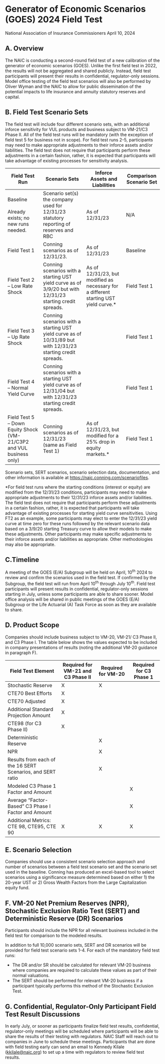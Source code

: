 # Generator of Economic Scenarios (GOES) 2024 Field Test
National Association of Insurance Commissioners
April 10, 2024

## A. Overview

The NAIC is conducting a second-round field test of a new calibration of the generator of economic scenarios (GOES). Unlike the first field test in 2022, the results will not be aggregated and shared publicly. Instead, field test participants will present their results in confidential, regulator-only sessions. Model office testing of the field test scenarios will also be performed by Oliver Wyman and the NAIC to allow for public dissemination of the potential impacts to life insurance and annuity statutory reserves and capital.

## B. Field Test Scenario Sets

The field test will include four different scenario sets, with an additional inforce sensitivity for VUL products and business subject to VM-21/C3 Phase II. All of the field test runs will be mandatory (with the exception of field test 5 for business not in scope). For field test runs 2-5, participants may need to make appropriate adjustments to their inforce assets and/or liabilities. The field test does not require that participants perform these adjustments in a certain fashion, rather, it is expected that participants will take advantage of existing processes for sensitivity analysis.

| **Field Test Run** | **Scenario Sets** | **Inforce Assets and Liabilities** | **Comparison Scenario Set** |
| --- | --- | --- | --- |
| Baseline<br><br>Already exists; no new runs needed. | Scenario set(s) the company used for 12/31/23 statutory reporting of reserves and RBC | As of 12/31/23 | N/A |
| Field Test 1 | Conning scenarios as of 12/31/23. | As of 12/31/23 | Baseline |
| Field Test 2 – Low Rate Shock | Conning scenarios with a starting UST yield curve as of 3/9/20 but with 12/31/23 starting credit spreads. | As of 12/31/23, but modified as necessary for a different starting UST yield curve.\* | Field Test 1 |
| Field Test 3 – Up Rate Shock | Conning scenarios with a starting UST yield curve as of 10/31/89 but with 12/31/23 starting credit spreads. || Field Test 1 |
| Field Test 4 – Normal Yield Curve | Conning scenarios with a starting UST yield curve as of 12/31/04 but with 12/31/23 starting credit spreads. || Field Test 1 |
| Field Test 5 – Down Equity Shock (VM-21/C3P2 and VUL business only) | Conning scenarios as of 12/31/23 (same as Field Test 1) | As of 12/31/23, but modified for a 25% drop in equity markets.\* | Field Test 1 |

Scenario sets, SERT scenarios, scenario selection data, documentation, and other information is available at <https://naic.conning.com/scenariofiles>.

\*For field test runs where the starting conditions (interest or equity) are modified from the 12/31/23 conditions, participants may need to make appropriate adjustments to their 12/31/23 inforce assets and/or liabilities. The field test does not require that participants perform these adjustments in a certain fashion, rather, it is expected that participants will take advantage of existing processes for starting yield curve sensitivities. Using FT2 as an example, some participants may elect to enter the 12/31/23 yield curve at time zero for these runs followed by the relevant scenario data based on a 3/9/20 starting Treasury curve to allow their models to make these adjustments. Other participants may make specific adjustments to their inforce assets and/or liabilities as appropriate. Other methodologies may also be appropriate.

## C.Timeline

A meeting of the GOES (E/A) Subgroup will be held on April, 10<sup>th</sup> 2024 to review and confirm the scenarios used in the field test. If confirmed by the Subgroup, the field test will run from April 10<sup>th</sup> through July 10<sup>th</sup>. Field test participants will present results in confidential, regulator-only sessions starting in July, unless some participants are able to share sooner. Model office analysis will be shared in public meetings of the GOES (E/A) Subgroup or the Life Actuarial (A) Task Force as soon as they are available to share.

## D. Product Scope

Companies should include business subject to VM-20, VM-21/ C3 Phase II, and C3 Phase I. The table below shows the values expected to be included in company presentations of results (noting the additional VM-20 guidance in paragraph F).

| **Field Test Element** | **Required for VM-21 and C3 Phase II** | **Required for VM-20** | **Required for C3 Phase 1** |
| --- | --- | --- | --- |
| Stochastic Reserve | X   | X   |     |
| CTE70 Best Efforts | X   |     |     |
| CTE70 Adjusted | X   |     |     |
| Additional Standard Projection Amount | X   |     |     |
| CTE98 (for C3 Phase II) | X   |     |     |
| Deterministic Reserve |     | X   |     |
| NPR |     | X   |     |
| Results from each of the 16 SERT Scenarios, and SERT ratio |     | X   |     |
| Modeled C3 Phase 1 Factor and Amount |     |     | X   |
| Average “Factor-Based” C3 Phase I Factor and Amount |     |     | X   |
| Additional Metrics: CTE 98, CTE95, CTE 90 | X   | X   | X   |

## E. Scenario Selection

Companies should use a consistent scenario selection approach and number of scenarios between a field test scenario set and the scenario set used in the baseline. Conning has produced an excel-based tool to select scenarios using a significance measure determined based on either 1) the 20-year UST or 2) Gross Wealth Factors from the Large Capitalization equity fund.

## F. VM-20 Net Premium Reserves (NPR), Stochastic Exclusion Ratio Test (SERT) and Deterministic Reserve (DR) Scenarios

Participants should include the NPR for all relevant business included in the field test for comparison to the modeled results.

In addition to full 10,000 scenario sets, SERT and DR scenarios will be provided for field test scenario sets 1-4. For each of the mandatory field test runs:

- The DR and/or SR should be calculated for relevant VM-20 business where companies are required to calculate these values as part of their normal valuations.
- The SERT should be performed for relevant VM-20 business if a participant typically performs this method of the Stochastic Exclusion Test.

## G. Confidential, Regulator-Only Participant Field Test Result Discussions

In early July, or sooner as participants finalize field test results, confidential, regulator-only meetings will be scheduled where participants will be able to share the results of their testing with regulators. NAIC Staff will reach out to companies in June to schedule these meetings. Participants that are done with field testing early can send an email to Kennedy Kilale ([kkilale@naic.org](mailto:kkilale@naic.org)) to set up a time with regulators to review field test results.